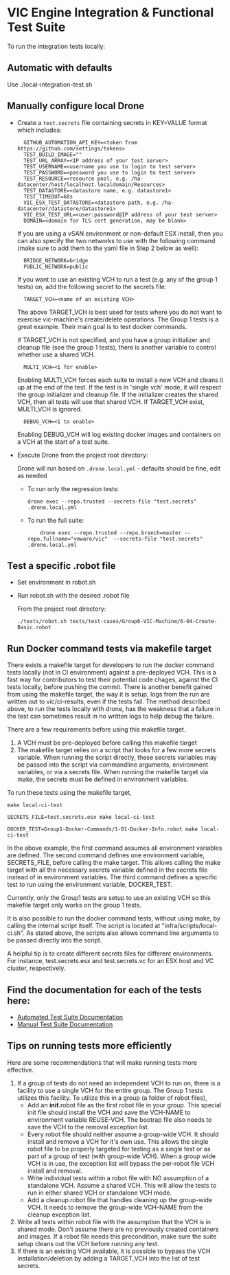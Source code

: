 # VIC Engine Integration & Functional Test Suite

To run the integration tests locally:

## Automatic with defaults

Use ./local-integration-test.sh

## Manually configure local Drone

* Create a `test.secrets` file containing secrets in KEY=VALUE format which includes:

  ```
    GITHUB_AUTOMATION_API_KEY=<token from https://github.com/settings/tokens>
    TEST_BUILD_IMAGE=""
    TEST_URL_ARRAY=<IP address of your test server>
    TEST_USERNAME=<username you use to login to test server>
    TEST_PASSWORD=<password you use to login to test server>
    TEST_RESOURCE=<resource pool, e.g. /ha-datacenter/host/localhost.localdomain/Resources>
    TEST_DATASTORE=<datastore name, e.g. datastore1>
    TEST_TIMEOUT=60s
    VIC_ESX_TEST_DATASTORE=<datastore path, e.g. /ha-datacenter/datastore/datastore1>
    VIC_ESX_TEST_URL=<user:password@IP address of your test server>
    DOMAIN=<domain for TLS cert generation, may be blank>
  ```

  If you are using a vSAN environment or non-default ESX install, then you can also specify the two networks to use with the following command (make sure to add them to the yaml file in Step 2 below as well):

  ```
    BRIDGE_NETWORK=bridge
    PUBLIC_NETWORK=public
  ```

  If you want to use an existing VCH to run a test (e.g. any of the group 1 tests) on, add the following secret to the secrets file:

  ```
    TARGET_VCH=<name of an existing VCH>
  ```

  The above TARGET_VCH is best used for tests where you do not want to exercise vic-machine's create/delete operations.  The Group 1 tests is a great example.  Their main goal is to test docker commands.

  If TARGET_VCH is not specified, and you have a group initializer and cleanup file (see the group 1 tests), there is another variable to control whether use a shared VCH.

  ```
    MULTI_VCH=<1 for enable>
  ```

  Enabling MULTI_VCH forces each suite to install a new VCH and cleans it up at the end of the test.  If the test is in 'single vch' mode, it will respect the group initializer and cleanup file.  If the initializer creates the shared VCH, then all tests will use that shared VCH.  If TARGET_VCH exist, MULTI_VCH is ignored.

  ```
    DEBUG_VCH=<1 to enable>
  ```

  Enabling DEBUG_VCH will log existing docker images and containers on a VCH at the start of a test suite.


* Execute Drone from the project root directory:

  Drone will run based on `.drone.local.yml` - defaults should be fine, edit as needed

  *  To run only the regression tests:
     ```
     drone exec --repo.trusted --secrets-file "test.secrets"  .drone.local.yml
     ```

  * To run the full suite:
     ```
		 drone exec --repo.trusted --repo.branch=master --repo.fullname="vmware/vic"  --secrets-file "test.secrets"  .drone.local.yml
     ```

## Test a specific .robot file

* Set environment in robot.sh
* Run robot.sh with the desired .robot file

  From the project root directory:
  ```
  ./tests/robot.sh tests/test-cases/Group6-VIC-Machine/6-04-Create-Basic.robot
  ```

## Run Docker command tests via makefile target

There exists a makefile target for developers to run the docker command tests locally (not in CI environment) against a pre-deployed VCH. This is a fast way for contributors to test their potential code chages, against the CI tests locally, before pushing the commit. There is another benefit gained from using the makefile target, the way it is setup, logs from the run are written out to vic/ci-results, even if the tests fail. The method described above, to run the tests locally with drone, has the weakness that a failure in the test can sometimes result in no written logs to help debug the failure.

There are a few requirements before using this makefile target.

1. A VCH must be pre-deployed before calling this makefile target
2. The makefile target relies on a script that looks for a few more secrets variable.  When running the script directly, these secrets variables may be passed into the script via commandline arguments, environment variables, or via a secrets file.  When running the makefile target via make, the secrets must be defined in environment variables.

To run these tests using the makefile target,

```
make local-ci-test

SECRETS_FILE=test.secrets.esx make local-ci-test

DOCKER_TEST=Group1-Docker-Commands/1-01-Docker-Info.robot make local-ci-test
```
In the above example, the first command assumes all environment variables are defined.  The second command defines one environment variable, SECRETS_FILE, before calling the make target.  This allows calling the make target with all the necessary secrets variable defined in the secrets file instead of in environment variables.  The third command defines a specific test to run using the environment variable, DOCKER_TEST.

Currently, only the Group1 tests are setup to use an existing VCH so this makefile target only works on the group 1 tests.

It is also possible to run the docker command tests, without using make, by calling the internal script itself.  The script is located at "infra/scripts/local-ci.sh".  As stated above, the scripts also allows command line arguments to be passed directly into the script.

A helpful tip is to create different secrets files for different environments.  For instance, test.secrets.esx and test.secrets.vc for an ESX host and VC cluster, respectively.


## Find the documentation for each of the tests here:

* [Automated Test Suite Documentation](test-cases/TestGroups.md)
* [Manual Test Suite Documentation](manual-test-cases/TestGroups.md)

## Tips on running tests more efficiently

Here are some recommendations that will make running tests more effective.

1. If a group of tests do not need an independent VCH to run on, there is a facility to use a single VCH for the entire group.  The Group 1 tests utilizes this facility.  To utilize this in a group (a folder of robot files),
    - Add an __init__.robot file as the first robot file in your group.  This special init file should install the VCH and save the VCH-NAME to environment variable REUSE-VCH.  The bootrap file also needs to save the VCH to the removal exception list.
    - Every robot file should neither assume a group-wide VCH.  It should install and remove a VCH for it's own use.  This allows the single robot file to be properly targeted for testing as a single test or as part of a group of test (with group-wide VCH).  When a group wide VCH is in use, the exception list will bypass the per-robot file VCH install and removal.
    - Write individual tests within a robot file with NO assumption of a standalone VCH.  Assume a shared VCH.  This will allow the
    tests to run in either shared VCH or standalone VCH mode.
    - Add a cleanup.robot file that handles cleaning up the group-wide VCH.  It needs to remove the group-wide VCH-NAME from the cleanup exception list.
2. Write all tests within robot file with the assumption that the VCH is in shared mode.  Don't assume there are no previously created containers and images.  If a robot file needs this precondition, make sure the suite setup cleans out the VCH before running any test.
3. If there is an existing VCH available, it is possible to bypass the VCH installation/deletion by adding a TARGET_VCH into the list of test secrets.